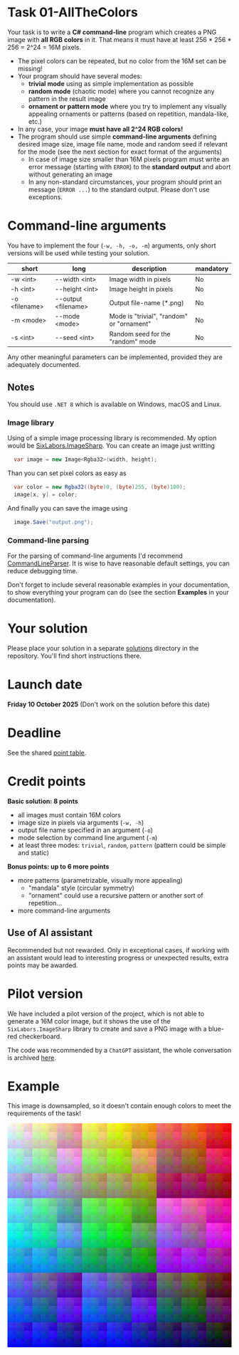 # Task 01-AllTheColors
Your task is to write a **C# command-line** program which creates a PNG image
with **all RGB colors** in it. That means it must have at least
256 * 256 * 256 = 2^24 = 16M pixels.

* The pixel colors can be repeated, but no color from the 16M set can be missing!
* Your program should have several modes:
  * **trivial mode** using as simple implementation as possible
  * **random mode** (chaotic mode) where you cannot recognize any pattern
    in the result image
  * **ornament or pattern mode** where you try to implement any visually
    appealing ornaments or patterns (based on repetition, mandala-like,
    etc.)
* In any case, your image **must have all 2^24 RGB colors!**
* The program should use simple **command-line arguments** defining desired
  image size, image file name, mode and random seed if relevant for the mode (see
  the next section for exact format of the arguments)
  * In case of image size smaller than 16M pixels program must write an error
    message (starting with `ERROR`) to the **standard output** and abort without
    generating an image
  * In any non-standard circumstances, your program should print an message (`ERROR ...`)
    to the standard output. Please don't use exceptions.

# Command-line arguments

You have to implement the four (`-w, -h, -o, -m`) arguments, only
short versions will be used while testing your solution.

| short | long | description | mandatory |
| -------- | -------- | ------------------------ | -------- |
| -w \<int\> | --width \<int\> | Image width in pixels | No |
| -h \<int\> | --height \<int\> | Image height in pixels | No |
| -o \<filename\> | --output \<filename\> | Output file-name (*.png) | No |
| -m \<mode\> | --mode \<mode\> | Mode is "trivial", "random" or "ornament" | No |
| -s \<int\> | --seed \<int\> | Random seed for the "random" mode | No |

Any other meaningful parameters can be implemented, provided they are adequately
documented.

## Notes
You should use `.NET 8` which is available on Windows, macOS and Linux.

### Image library
Using of a simple image processing library is recommended. My option would
be [SixLabors.ImageSharp](https://www.nuget.org/packages/SixLabors.ImageSharp/).
You can create an image just writting
```csharp
  var image = new Image<Rgba32>(width, height);
```
  Than you can set pixel colors as easy as
```csharp
  var color = new Rgba32((byte)0, (byte)255, (byte)100);
  image[x, y] = color;
```
  And finally you can save the image using
```csharp
  image.Save("output.png");
```
### Command-line parsing
For the parsing of command-line arguments I'd recommend
[CommandLineParser](https://www.nuget.org/packages/CommandLineParser/).
It is wise to have reasonable default settings, you can reduce debugging time.

Don't forget to include several reasonable examples in your documentation,
to show everything your program can do (see the section **Examples** in your
documentation).

# Your solution
Please place your solution in a separate [solutions](solutions/README.md)
directory in the repository. You'll find short instructions there.

# Launch date
**Friday 10 October 2025**
(Don't work on the solution before this date)

# Deadline
See the shared [point table](https://docs.google.com/spreadsheets/d/17XuX5tgvh_E0u17Y4BXtQK-qVt1qnr9zAXVHGkYrNWs/edit?usp=sharing).

# Credit points
**Basic solution: 8 points**
* all images must contain 16M colors
* image size in pixels via arguments (`-w, -h`)
* output file name specified in an argument (`-o`)
* mode selection by command line argument (`-m`)
* at least three modes: `trivial`, `random`, `pattern` (pattern could be simple and static)

**Bonus points: up to 6 more points**
* more patterns (parametrizable, visually more appealing)
  * "mandala" style (circular symmetry)
  * "ornament" could use a recursive pattern or another sort of repetition...
* more command-line arguments

## Use of AI assistant
Recommended but not rewarded. Only in exceptional cases, if working with
an assistant would lead to interesting progress or unexpected results,
extra points may be awarded.

# Pilot version
We have included a pilot version of the project, which is not able to generate a 16M
color image, but it shows the use of the `SixLabors.ImageSharp` library
to create and save a PNG image with a blue-red checkerboard.

The code was recommended by a `ChatGPT` assistant,
the whole conversation is archived [here](https://chatgpt.com/share/66f7db02-7af4-8000-a968-f817fb3b891c).

# Example
This image is downsampled, so it doesn't contain enough colors to meet
the requirements of the task!

![Downsampled example image](example.jpg)
